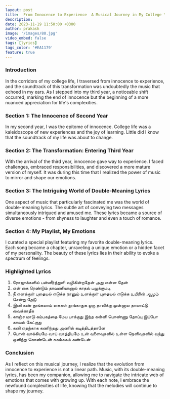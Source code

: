 ```yaml
---
layout: post
title:  From Innocence to Experience  A Musical Journey in My College Years
description: 
date: 2023-11-19 11:50:00 +0300
author: prakash
image: '/images/80.jpg'
video_embed: false
tags: [lyrics]
tags_color: '#EA1179'
feature: true
---
```



### Introduction
In the corridors of my college life, I traversed from innocence to experience, and the soundtrack of this transformation was undoubtedly the music that echoed in my ears. As I stepped into my third year, a noticeable shift occurred, marking the end of innocence but the beginning of a more nuanced appreciation for life's complexities.

### Section 1: The Innocence of Second Year
In my second year, I was the epitome of innocence. College life was a kaleidoscope of new experiences and the joy of learning. Little did I know that the soundtrack of my life was about to change.

### Section 2: The Transformation: Entering Third Year
With the arrival of the third year, innocence gave way to experience. I faced challenges, embraced responsibilities, and discovered a more mature version of myself. It was during this time that I realized the power of music to mirror and shape our emotions.

### Section 3: The Intriguing World of Double-Meaning Lyrics
One aspect of music that particularly fascinated me was the world of double-meaning lyrics. The subtle art of conveying two messages simultaneously intrigued and amused me. These lyrics became a source of diverse emotions - from shyness to laughter and even a touch of romance.

### Section 4: My Playlist, My Emotions
I curated a special playlist featuring my favorite double-meaning lyrics. Each song became a chapter, unraveling a unique emotion or a hidden facet of my personality. The beauty of these lyrics lies in their ability to evoke a spectrum of feelings.

### Highlighted Lyrics

1. ரோஜாக்களில் பன்னீர்த்துளி வழிகின்றதேன் அது என்ன தேன்
2. என் கை ரெண்டும் தாவணியானால் காதல் பழுக்குமடி
3. நீ எனக்குள் புதையல் எடுக்க நானும் உனக்குள் புதையல் எடுக்க உயிரின் ஆழம் சென்று தேடு
4. இனி கண் தூங்கலாம் கைகள் தூங்காதுக ஒரு தாலிக்கு முன்னால தாலாட்டு வைக்காதீக
5. காஞ்ச மாடு கம்பகத்தை மேய பாக்குது இந்த கன்னி பொண்ணு தோப்பு இப்போ காவல் கேட்குது
6. கனி எதற்காக கணிந்தது அணில் கடித்திடத்தானே
7. பொன் வாக்கியமே வாய் வாத்தியமே உன் வளைவுகளில் உள்ள நெளிவுகளில் வந்து ஒளிந்து கொண்டேன் சுகம்சுகம் கண்டேன்

### Conclusion
As I reflect on this musical journey, I realize that the evolution from innocence to experience is not a linear path. Music, with its double-meaning lyrics, has been my companion, allowing me to navigate the intricate web of emotions that comes with growing up. With each note, I embrace the newfound complexities of life, knowing that the melodies will continue to shape my journey.
